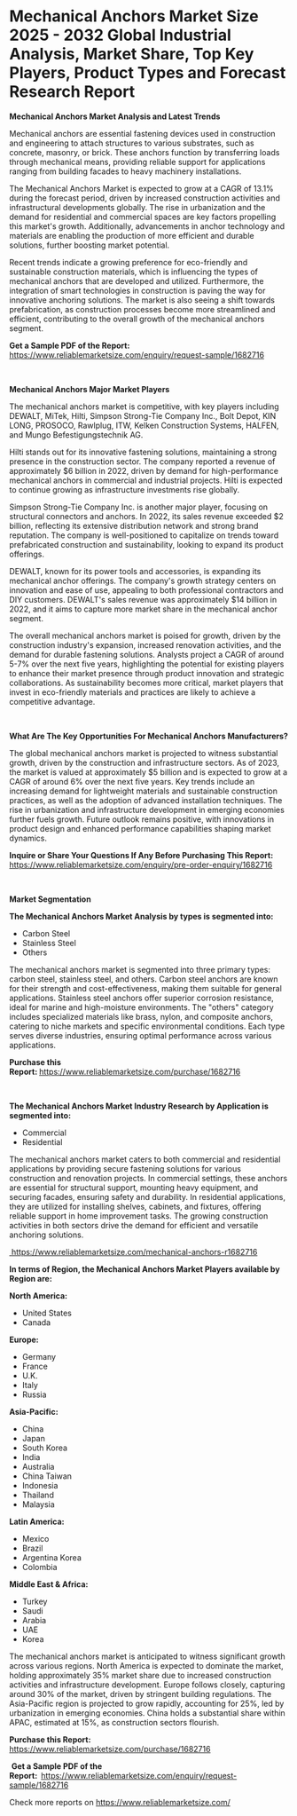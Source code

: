 <p><h1>Mechanical Anchors Market Size 2025 - 2032 Global Industrial Analysis, Market Share, Top Key Players, Product Types and Forecast Research Report</h1></p><p><strong>Mechanical Anchors Market Analysis and Latest Trends</strong></p>
<p><p>Mechanical anchors are essential fastening devices used in construction and engineering to attach structures to various substrates, such as concrete, masonry, or brick. These anchors function by transferring loads through mechanical means, providing reliable support for applications ranging from building facades to heavy machinery installations.</p><p>The Mechanical Anchors Market is expected to grow at a CAGR of 13.1% during the forecast period, driven by increased construction activities and infrastructural developments globally. The rise in urbanization and the demand for residential and commercial spaces are key factors propelling this market's growth. Additionally, advancements in anchor technology and materials are enabling the production of more efficient and durable solutions, further boosting market potential.</p><p>Recent trends indicate a growing preference for eco-friendly and sustainable construction materials, which is influencing the types of mechanical anchors that are developed and utilized. Furthermore, the integration of smart technologies in construction is paving the way for innovative anchoring solutions. The market is also seeing a shift towards prefabrication, as construction processes become more streamlined and efficient, contributing to the overall growth of the mechanical anchors segment.</p></p>
<p><strong>Get a Sample PDF of the Report:&nbsp;</strong> <a href="https://www.reliablemarketsize.com/enquiry/request-sample/1682716?utm_campaign=3537&utm_medium=2&utm_source=Github&utm_content=ia&utm_term=26032025&utm_id=mechanical-anchors">https://www.reliablemarketsize.com/enquiry/request-sample/1682716</a></p>
<p>&nbsp;</p>
<p><strong>Mechanical Anchors Major Market Players</strong></p>
<p><p>The mechanical anchors market is competitive, with key players including DEWALT, MiTek, Hilti, Simpson Strong-Tie Company Inc., Bolt Depot, KIN LONG, PROSOCO, Rawlplug, ITW, Kelken Construction Systems, HALFEN, and Mungo Befestigungstechnik AG. </p><p>Hilti stands out for its innovative fastening solutions, maintaining a strong presence in the construction sector. The company reported a revenue of approximately $6 billion in 2022, driven by demand for high-performance mechanical anchors in commercial and industrial projects. Hilti is expected to continue growing as infrastructure investments rise globally.</p><p>Simpson Strong-Tie Company Inc. is another major player, focusing on structural connectors and anchors. In 2022, its sales revenue exceeded $2 billion, reflecting its extensive distribution network and strong brand reputation. The company is well-positioned to capitalize on trends toward prefabricated construction and sustainability, looking to expand its product offerings.</p><p>DEWALT, known for its power tools and accessories, is expanding its mechanical anchor offerings. The company's growth strategy centers on innovation and ease of use, appealing to both professional contractors and DIY customers. DEWALT's sales revenue was approximately $14 billion in 2022, and it aims to capture more market share in the mechanical anchor segment.</p><p>The overall mechanical anchors market is poised for growth, driven by the construction industry's expansion, increased renovation activities, and the demand for durable fastening solutions. Analysts project a CAGR of around 5-7% over the next five years, highlighting the potential for existing players to enhance their market presence through product innovation and strategic collaborations. As sustainability becomes more critical, market players that invest in eco-friendly materials and practices are likely to achieve a competitive advantage.</p></p>
<p>&nbsp;</p>
<p><strong>What Are The Key Opportunities For Mechanical Anchors Manufacturers?</strong></p>
<p><p>The global mechanical anchors market is projected to witness substantial growth, driven by the construction and infrastructure sectors. As of 2023, the market is valued at approximately $5 billion and is expected to grow at a CAGR of around 6% over the next five years. Key trends include an increasing demand for lightweight materials and sustainable construction practices, as well as the adoption of advanced installation techniques. The rise in urbanization and infrastructure development in emerging economies further fuels growth. Future outlook remains positive, with innovations in product design and enhanced performance capabilities shaping market dynamics.</p></p>
<p><strong>Inquire or Share Your Questions If Any Before Purchasing This Report:</strong> <a href="https://www.reliablemarketsize.com/enquiry/pre-order-enquiry/1682716?utm_campaign=3537&utm_medium=2&utm_source=Github&utm_content=ia&utm_term=26032025&utm_id=mechanical-anchors">https://www.reliablemarketsize.com/enquiry/pre-order-enquiry/1682716</a></p>
<p>&nbsp;</p>
<p><strong>Market Segmentation</strong></p>
<p><strong>The Mechanical Anchors Market Analysis by types is segmented into:</strong></p>
<p><ul><li>Carbon Steel</li><li>Stainless Steel</li><li>Others</li></ul></p>
<p><p>The mechanical anchors market is segmented into three primary types: carbon steel, stainless steel, and others. Carbon steel anchors are known for their strength and cost-effectiveness, making them suitable for general applications. Stainless steel anchors offer superior corrosion resistance, ideal for marine and high-moisture environments. The "others" category includes specialized materials like brass, nylon, and composite anchors, catering to niche markets and specific environmental conditions. Each type serves diverse industries, ensuring optimal performance across various applications.</p></p>
<p><strong>Purchase this Report:&nbsp;</strong><a href="https://www.reliablemarketsize.com/purchase/1682716?utm_campaign=3537&utm_medium=2&utm_source=Github&utm_content=ia&utm_term=26032025&utm_id=mechanical-anchors">https://www.reliablemarketsize.com/purchase/1682716</a></p>
<p>&nbsp;</p>
<p><strong>The Mechanical Anchors Market Industry Research by Application is segmented into:</strong></p>
<p><ul><li>Commercial</li><li>Residential</li></ul></p>
<p><p>The mechanical anchors market caters to both commercial and residential applications by providing secure fastening solutions for various construction and renovation projects. In commercial settings, these anchors are essential for structural support, mounting heavy equipment, and securing facades, ensuring safety and durability. In residential applications, they are utilized for installing shelves, cabinets, and fixtures, offering reliable support in home improvement tasks. The growing construction activities in both sectors drive the demand for efficient and versatile anchoring solutions.</p></p>
<p><a href="https://www.reliablemarketsize.com/mechanical-anchors-r1682716?utm_campaign=3537&utm_medium=2&utm_source=Github&utm_content=ia&utm_term=26032025&utm_id=mechanical-anchors">&nbsp;https://www.reliablemarketsize.com/mechanical-anchors-r1682716</a></p>
<p><strong>In terms of Region, the Mechanical Anchors Market Players available by Region are:</strong></p>
<p>
    <p> <strong> North America: </strong>
        <ul>
            <li>United States</li>
            <li>Canada</li>
        </ul>
        </p> 
    <p> <strong> Europe: </strong>
        <ul>
            <li>Germany</li>
            <li>France</li>
            <li>U.K.</li>
            <li>Italy</li>
            <li>Russia</li>
        </ul>
        </p> 
    <p> <strong> Asia-Pacific: </strong>
        <ul>
            <li>China</li>
            <li>Japan</li>
            <li>South Korea</li>
            <li>India</li>
            <li>Australia</li>
            <li>China Taiwan</li>
            <li>Indonesia</li>
            <li>Thailand</li>
            <li>Malaysia</li>
        </ul>
        </p> 
    <p> <strong> Latin America: </strong>
        <ul>
            <li>Mexico</li>
            <li>Brazil</li>
            <li>Argentina Korea</li>
            <li>Colombia</li>
        </ul>
        </p> 
    <p> <strong> Middle East & Africa: </strong>
        <ul>
            <li>Turkey</li>
            <li>Saudi</li>
            <li>Arabia</li>
            <li>UAE</li>
            <li>Korea</li>
        </ul>
    </p>
    </p>
<p><p>The mechanical anchors market is anticipated to witness significant growth across various regions. North America is expected to dominate the market, holding approximately 35% market share due to increased construction activities and infrastructure development. Europe follows closely, capturing around 30% of the market, driven by stringent building regulations. The Asia-Pacific region is projected to grow rapidly, accounting for 25%, led by urbanization in emerging economies. China holds a substantial share within APAC, estimated at 15%, as construction sectors flourish.</p></p>
<p><strong>Purchase this Report: </strong><a href="https://www.reliablemarketsize.com/purchase/1682716?utm_campaign=3537&utm_medium=2&utm_source=Github&utm_content=ia&utm_term=26032025&utm_id=mechanical-anchors">https://www.reliablemarketsize.com/purchase/1682716</a></p>
<p>&nbsp;<strong>Get a Sample PDF of the Report:&nbsp;&nbsp;</strong><a href="https://www.reliablemarketsize.com/enquiry/request-sample/1682716?utm_campaign=3537&utm_medium=2&utm_source=Github&utm_content=ia&utm_term=26032025&utm_id=mechanical-anchors">https://www.reliablemarketsize.com/enquiry/request-sample/1682716</a></p>
<p><strong></strong></p>
<p>Check more reports on <a href="https://www.reliablemarketsize.com/?utm_campaign=3537&utm_medium=2&utm_source=Github&utm_content=ia&utm_term=26032025&utm_id=mechanical-anchors">https://www.reliablemarketsize.com/</a></p>